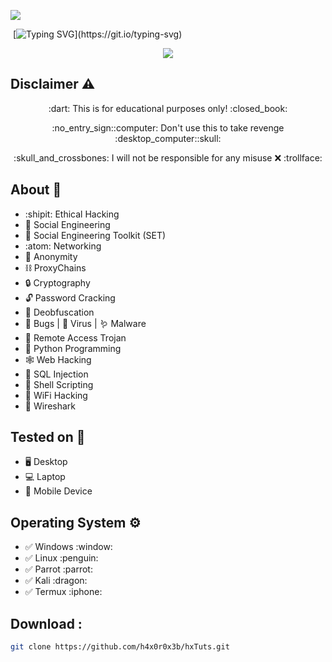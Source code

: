 <img src="./banner.gif"><br>

&nbsp;[![Typing SVG](http://readme-typing-svg.herokuapp.com?color=ff0000&size=36&multiline=true&width=970&height=65&lines=Hello+there%2C+my+fellow+anonymous+%3Chacker%2Fs%3E!)](https://git.io/typing-svg)

<p align="center">
  <img src="https://tryhackme-badges.s3.amazonaws.com/h4x0r.0x3b.png"/>
</p>

## Disclaimer :warning:
<p align="center">:dart: This is for educational purposes only! :closed_book:</p>
<p align="center">:no_entry_sign::computer: Don't use this to take revenge :desktop_computer::skull:</p>
<p align="center">:skull_and_crossbones: I will not be responsible for any misuse ❌ :trollface:</p>

## About :dart:
+ :shipit: Ethical Hacking
+ :clown_face: Social Engineering
+ :toolbox: Social Engineering Toolkit (SET)
+ :atom: Networking
+ :ghost: Anonymity
+ :chains: ProxyChains
+ :lock: Cryptography
+ :unlock: Password Cracking
+ :microscope: Deobfuscation
+ :lady_beetle: Bugs | :microbe: Virus | :worm: Malware
+ :rat: Remote Access Trojan
+ :snake: Python Programming
+ :spider_web: Web Hacking
+ :syringe: SQL Injection
+ :shell: Shell Scripting
+ :satellite: WiFi Hacking
+ :shark: Wireshark

## Tested on :test_tube:
* :desktop_computer: Desktop
* :computer: Laptop
* :iphone: Mobile Device

## Operating System :gear:
<ul>
  <li>✅ Windows :window:</li>
  <li>✅ Linux :penguin:</li>
  <li>✅ Parrot :parrot:</li>
  <li>✅ Kali :dragon:</li>
  <li>✅ Termux :iphone:</li>
</ul>

## Download :
```bash
git clone https://github.com/h4x0r0x3b/hxTuts.git
```
